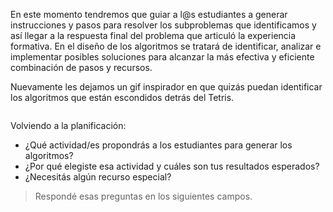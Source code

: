 En este momento tendremos que guiar a l@s estudiantes a generar instrucciones y pasos para resolver los subproblemas que identificamos y así llegar a la respuesta final del problema que articuló la experiencia formativa. En el diseño de los algoritmos se tratará de identificar, analizar e implementar posibles soluciones para alcanzar la más efectiva y eficiente combinación de pasos y recursos. 

Nuevamente les dejamos un gif inspirador en que quizás puedan identificar los algoritmos que están escondidos detrás del Tetris.

<img src="https://ugc.kn3.net/i/760x/https://33.media.tumblr.com/1e55b52d53f7958e0bc1d037fb639c27/tumblr_mm3lrjSDFo1s6efcxo1_500.gif" alt="" width="auto" height="auto">

Volviendo a la planificación:

* ¿Qué actividad/es propondrás a los estudiantes para generar los algoritmos?
* ¿Por qué elegiste esa actividad y cuáles son tus resultados esperados?
* ¿Necesitás algún recurso especial?

> Respondé esas preguntas en los siguientes campos.
